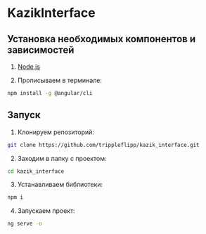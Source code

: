 # KazikInterface

## Установка необходимых компонентов и зависимостей

1. [Node.js](https://nodejs.org/en)

2. Прописываем в терминале:
```bash
npm install -g @angular/cli
```

## Запуск

1. Клонируем репозиторий:
```bash
git clone https://github.com/trippleflipp/kazik_interface.git
```
2. Заходим в папку с проектом:
```bash
cd kazik_interface
```
3. Устанавливаем библиотеки:
```bash
npm i
```
4. Запускаем проект:
```bash
ng serve -o
```
